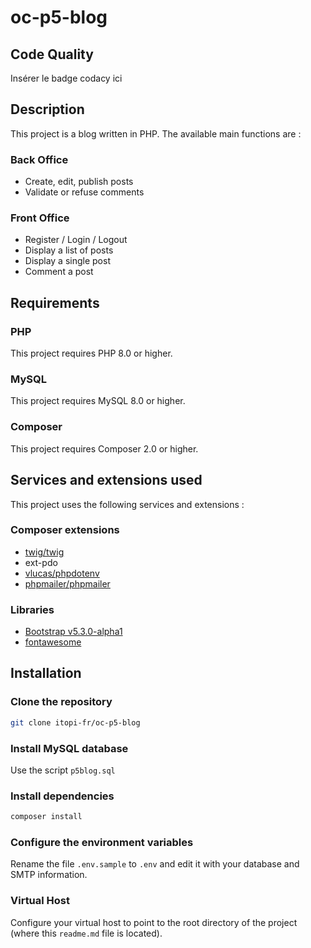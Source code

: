 # oc-p5-blog



## Code Quality
Insérer le badge codacy ici


## Description

This project is a blog written in PHP.
The available main functions are :

### Back Office

  - Create, edit, publish posts
  - Validate or refuse comments

### Front Office

  - Register / Login / Logout
  - Display a list of posts
  - Display a single post
  - Comment a post



## Requirements
### PHP
This project requires PHP 8.0 or higher.

### MySQL
This project requires MySQL 8.0 or higher.

### Composer
This project requires Composer 2.0 or higher.


## Services and extensions used
This project uses the following services and extensions :

### Composer extensions
  - [twig/twig](https://packagist.org/packages/twig/twig)
  - ext-pdo
  - [vlucas/phpdotenv](https://packagist.org/packages/vlucas/phpdotenv)
  - [phpmailer/phpmailer](https://packagist.org/packages/phpmailer/phpmailer)

### Libraries
- [Bootstrap  v5.3.0-alpha1](https://getbootstrap.com/)
- [fontawesome](https://fontawesome.com/)


## Installation

### Clone the repository

```bash
git clone itopi-fr/oc-p5-blog
```

### Install MySQL database
Use the script `p5blog.sql`

### Install dependencies
```bash
composer install
```

### Configure the environment variables
Rename the file `.env.sample` to `.env` and edit it with your database and SMTP information.

### Virtual Host
Configure your virtual host to point to the root directory of the project (where this `readme.md` file is located).

